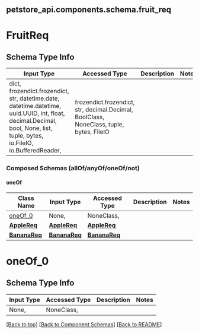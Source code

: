 <a name="top"></a>
## petstore_api.components.schema.fruit_req
# FruitReq

## Schema Type Info
Input Type | Accessed Type | Description | Notes
------------ | ------------- | ------------- | -------------
dict, frozendict.frozendict, str, datetime.date, datetime.datetime, uuid.UUID, int, float, decimal.Decimal, bool, None, list, tuple, bytes, io.FileIO, io.BufferedReader,  | frozendict.frozendict, str, decimal.Decimal, BoolClass, NoneClass, tuple, bytes, FileIO |  |

### Composed Schemas (allOf/anyOf/oneOf/not)
#### oneOf
Class Name | Input Type | Accessed Type | Description | Notes
------------- | ------------- | ------------- | ------------- | -------------
[oneOf_0](#oneOf_0) | None,  | NoneClass,  |  |
[**AppleReq**](apple_req.AppleReq.md) | [**AppleReq**](apple_req.AppleReq.md) | [**AppleReq**](apple_req.AppleReq.md) |  |
[**BananaReq**](banana_req.BananaReq.md) | [**BananaReq**](banana_req.BananaReq.md) | [**BananaReq**](banana_req.BananaReq.md) |  |

# oneOf_0

## Schema Type Info
Input Type | Accessed Type | Description | Notes
------------ | ------------- | ------------- | -------------
None,  | NoneClass,  |  |

[[Back to top]](#top) [[Back to Component Schemas]](../../../README.md#Component-Schemas) [[Back to README]](../../../README.md)